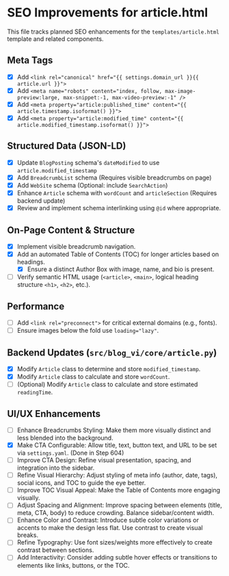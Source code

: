 # SEO Improvements for article.html

This file tracks planned SEO enhancements for the `templates/article.html` template and related components.

## Meta Tags

- [x] Add `<link rel="canonical" href="{{ settings.domain_url }}{{ article.url }}">`
- [x] Add `<meta name="robots" content="index, follow, max-image-preview:large, max-snippet:-1, max-video-preview:-1" />`
- [x] Add `<meta property="article:published_time" content="{{ article.timestamp.isoformat() }}">`
- [x] Add `<meta property="article:modified_time" content="{{ article.modified_timestamp.isoformat() }}">` 

## Structured Data (JSON-LD)

- [x] Update `BlogPosting` schema's `dateModified` to use `article.modified_timestamp` 
- [x] Add `BreadcrumbList` schema (Requires visible breadcrumbs on page)
- [x] Add `WebSite` schema (Optional: include `SearchAction`)
- [x] Enhance `Article` schema with `wordCount` and `articleSection` (Requires backend update)
- [x] Review and implement schema interlinking using `@id` where appropriate.

## On-Page Content & Structure

- [x] Implement visible breadcrumb navigation.
- [x] Add an automated Table of Contents (TOC) for longer articles based on headings.
    - [x] Ensure a distinct Author Box with image, name, and bio is present.
- [ ] Verify semantic HTML usage (`<article>`, `<main>`, logical heading structure `<h1>`, `<h2>`, etc.).

## Performance

- [ ] Add `<link rel="preconnect">` for critical external domains (e.g., fonts).
- [ ] Ensure images below the fold use `loading="lazy"`.

## Backend Updates (`src/blog_vi/core/article.py`)

- [x] Modify `Article` class to determine and store `modified_timestamp`.
- [x] Modify `Article` class to calculate and store `wordCount`.
- [ ] (Optional) Modify `Article` class to calculate and store estimated `readingTime`.

## UI/UX Enhancements

- [ ] Enhance Breadcrumbs Styling: Make them more visually distinct and less blended into the background.
- [x] Make CTA Configurable: Allow title, text, button text, and URL to be set via `settings.yaml`. (Done in Step 604)
- [ ] Improve CTA Design: Refine visual presentation, spacing, and integration into the sidebar.
- [ ] Refine Visual Hierarchy: Adjust styling of meta info (author, date, tags), social icons, and TOC to guide the eye better.
- [ ] Improve TOC Visual Appeal: Make the Table of Contents more engaging visually.
- [ ] Adjust Spacing and Alignment: Improve spacing between elements (title, meta, CTA, body) to reduce crowding. Balance sidebar/content width.
- [ ] Enhance Color and Contrast: Introduce subtle color variations or accents to make the design less flat. Use contrast to create visual breaks.
- [ ] Refine Typography: Use font sizes/weights more effectively to create contrast between sections.
- [ ] Add Interactivity: Consider adding subtle hover effects or transitions to elements like links, buttons, or the TOC.
